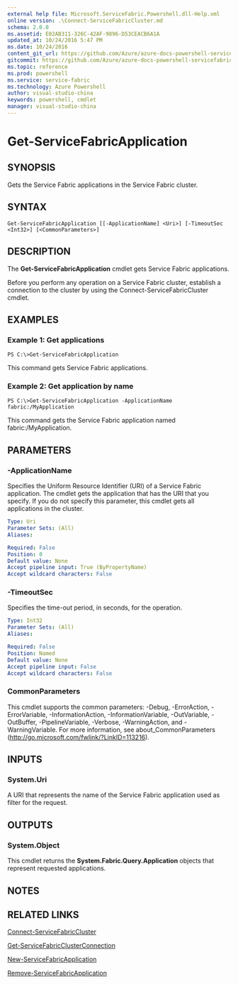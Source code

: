 ```yaml
---
external help file: Microsoft.ServiceFabric.Powershell.dll-Help.xml
online version: .\Connect-ServiceFabricCluster.md
schema: 2.0.0
ms.assetid: E02AB311-326C-42AF-9896-D53CEACB6A1A
updated_at: 10/24/2016 5:47 PM
ms.date: 10/24/2016
content_git_url: https://github.com/Azure/azure-docs-powershell-servicefabric/blob/master/Service-Fabric-cmdlets/ServiceFabric/vlatest/Get-ServiceFabricApplication.md
gitcommit: https://github.com/Azure/azure-docs-powershell-servicefabric/blob/9f1d8af76684a984727546ed80c60dff01969382/Service-Fabric-cmdlets/ServiceFabric/vlatest/Get-ServiceFabricApplication.md
ms.topic: reference
ms.prod: powershell
ms.service: service-fabric
ms.technology: Azure Powershell
author: visual-studio-china
keywords: powershell, cmdlet
manager: visual-studio-china
---
```


# Get-ServiceFabricApplication

## SYNOPSIS
Gets the Service Fabric applications in the Service Fabric cluster.

## SYNTAX

```
Get-ServiceFabricApplication [[-ApplicationName] <Uri>] [-TimeoutSec <Int32>] [<CommonParameters>]
```

## DESCRIPTION
The **Get-ServiceFabricApplication** cmdlet gets Service Fabric applications.

Before you perform any operation on a Service Fabric cluster, establish a connection to the cluster by using the Connect-ServiceFabricCluster cmdlet.

## EXAMPLES

### Example 1: Get applications
```
PS C:\>Get-ServiceFabricApplication
```

This command gets Service Fabric applications.

### Example 2: Get application by name
```
PS C:\>Get-ServiceFabricApplication -ApplicationName fabric:/MyApplication
```

This command gets the Service Fabric application named fabric:/MyApplication.

## PARAMETERS

### -ApplicationName
Specifies the Uniform Resource Identifier (URI) of a Service Fabric application.
The cmdlet gets the application that has the URI that you specify.
If you do not specify this parameter, this cmdlet gets all applications in the cluster.

```yaml
Type: Uri
Parameter Sets: (All)
Aliases: 

Required: False
Position: 0
Default value: None
Accept pipeline input: True (ByPropertyName)
Accept wildcard characters: False
```

### -TimeoutSec
Specifies the time-out period, in seconds, for the operation.

```yaml
Type: Int32
Parameter Sets: (All)
Aliases: 

Required: False
Position: Named
Default value: None
Accept pipeline input: False
Accept wildcard characters: False
```

### CommonParameters
This cmdlet supports the common parameters: -Debug, -ErrorAction, -ErrorVariable, -InformationAction, -InformationVariable, -OutVariable, -OutBuffer, -PipelineVariable, -Verbose, -WarningAction, and -WarningVariable. For more information, see about_CommonParameters (http://go.microsoft.com/fwlink/?LinkID=113216).

## INPUTS

### System.Uri
A URI that represents the name of the Service Fabric application used as filter for the request.

## OUTPUTS

### System.Object
This cmdlet returns the **System.Fabric.Query.Application** objects that represent requested applications.

## NOTES

## RELATED LINKS

[Connect-ServiceFabricCluster](.\Connect-ServiceFabricCluster.md)

[Get-ServiceFabricClusterConnection](.\Get-ServiceFabricClusterConnection.md)

[New-ServiceFabricApplication](.\New-ServiceFabricApplication.md)

[Remove-ServiceFabricApplication](.\Remove-ServiceFabricApplication.md)


